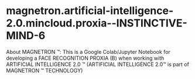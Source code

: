 # magnetron.artificial-intelligence-2.0.mincloud.proxia--INSTINCTIVE-MIND-6
About MAGNETRON ™: This is a Google Colab/Jupyter Notebook for developing a FACE RECOGNITION PROXIA (B) when working with ARTIFICIAL INTELLIGENCE 2.0 ™ (ARTIFICIAL INTELLIGENCE 2.0™ is part of MAGNETRON ™ TECHNOLOGY)
